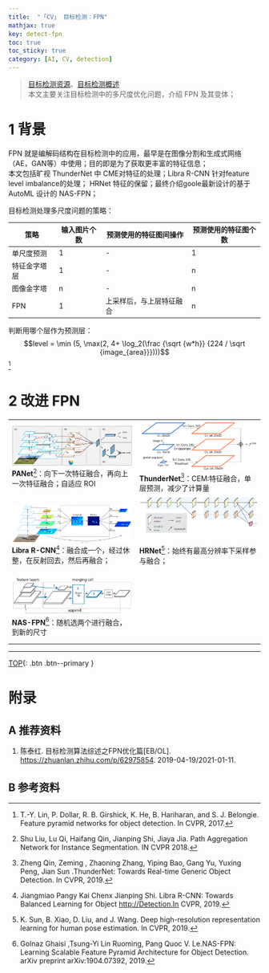 ```yaml
---
title:  "「CV」 目标检测：FPN"
mathjax: true
key: detect-fpn
toc: true
toc_sticky: true
category: [AI, CV, detection]
---
```

<span id='head'> </span>
>[目标检测资源](/ai/cv/detection/foundation)、[目标检测概述](/ai/cv/detection/survey)         
本文主要关注目标检测中的多尺度优化问题，介绍 FPN 及其变体；     

<!--more-->  

# 1 背景
FPN 就是编解码结构在目标检测中的应用，最早是在图像分割和生成式网络（AE，GAN等）中使用；目的即是为了获取更丰富的特征信息；    
本文包括旷视 ThunderNet 中 CME对特征的处理；Libra R-CNN 针对feature level imbalance的处理； HRNet 特征的保留；最终介绍goole最新设计的基于 AutoML 设计的 NAS-FPN；    

目标检测处理多尺度问题的策略：    

| 策略 | 输入图片个数 | 预测使用的特征图间操作 |  预测使用的特征图个数 |
| --- | --- | --- | --- |
| 单尺度预测 | 1 | - | 1 |
| 特征金字塔层 | 1 | - | n |
| 图像金字塔 | n | - | n |
| FPN | 1 | 上采样后，与上层特征融合 | n |

判断用哪个层作为预测层： $$level = \min (5, \max(2, 4+ \log_2(\frac {\sqrt {w*h}} {224 / \sqrt {image_{area}}})))$$[^1]    

# 2 改进 FPN

|  |  |
| --- | --- |
| <img src="/assets/images/cv/detection/FPN/PANet.png"/><br>**PANet**[^10]：向下一次特征融合，再向上一次特征融合；自适应 ROI<br> | <img src="/assets/images/cv/detection/FPN/ThunderNet.png"/><br>**ThunderNet**[^2]：CEM:特征融合，单层预测，减少了计算量<br> |
| <img src="/assets/images/cv/detection/FPN/Libra.png"/><br>**Libra R-CNN**[^3]：融合成一个，经过休整，在反射回去，然后再融合； | <img src="/assets/images/cv/detection/FPN/HRNet.png"/><br><br>**HRNet**[^4]：始终有最高分辨率下采样参与融合；<br><br> |
| <img src="/assets/images/cv/detection/FPN/NASFPN.png"/><br>**NAS-FPN**[^5]：随机选两个进行融合，到新的尺寸 |   |
|  |  |
|  |  |

-------------------  
[TOP](#head){: .btn .btn--primary }



# 附录
## A 推荐资料
1. 陈泰红. 目标检测算法综述之FPN优化篇[EB/OL]. <https://zhuanlan.zhihu.com/p/62975854>. 2019-04-19/2021-01-11.  

## B 参考资料
[^1]: T.-Y. Lin, P. Dollar, R. B. Girshick, K. He, B. Hariharan, and S. J. Belongie. Feature pyramid networks for object detection. In CVPR, 2017.     
[^2]: Zheng Qin, Zeming , Zhaoning Zhang, Yiping Bao, Gang Yu, Yuxing Peng, Jian Sun .ThunderNet: Towards Real-time Generic Object Detection. In CVPR, 2019.   
[^3]: Jiangmiao Pangy Kai Chenx Jianping Shi. Libra R-CNN: Towards Balanced Learning for Object http://Detection.In CVPR, 2019.   
[^4]: K. Sun, B. Xiao, D. Liu, and J. Wang. Deep high-resolution representation learning for human pose estimation. In CVPR, 2019.   
[^5]: Golnaz Ghaisi ,Tsung-Yi Lin Ruoming, Pang Quoc V. Le.NAS-FPN: Learning Scalable Feature Pyramid Architecture for Object Detection. arXiv preprint arXiv:1904.07392, 2019.   
[^6]: CornerNet:目标检测算法新思路.https://zhuanlan.zhihu.com/p/41825737   
[^7]: Linnan Wang, Yiyang Zhao, Yuu Jinnai, Yuandong Tian, Rodrigo Fonseca.AlphaX: eXploring Neural Architectures with Deep Neural Networks and Monte Carlo Tree Search arXiv preprint arXiv:1903.11059.2019.  
[^8]: Saining Xie, Alexander Kirillov, Ross Girshick, Kaiming He .Exploring Randomly Wired Neural Networks for Image Recognition. arXiv: 1904.01569.2019.    
[^9]: 让算法解放算法工程师----NAS综述. B. Zoph and Q. V. Le. Neural architecture search with reinforcement learning. In ICLR, 2017
[^10]: Shu Liu, Lu Qi, Haifang Qin, Jianping Shi, Jiaya Jia. Path Aggregation Network for Instance Segmentation. IN CVPR 2018.    
